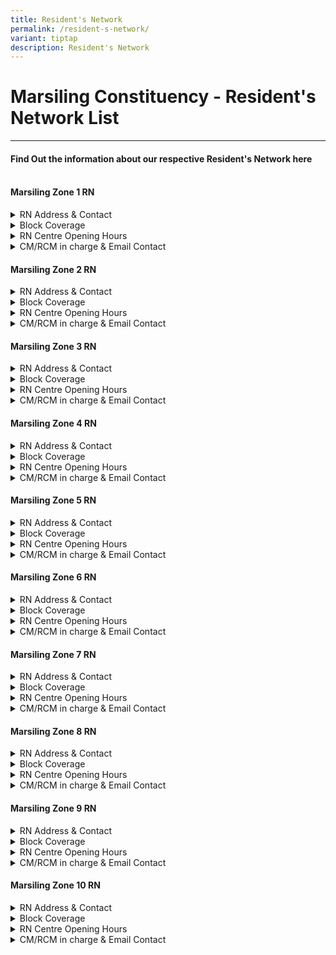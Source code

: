 ```yaml
---
title: Resident's Network
permalink: /resident-s-network/
variant: tiptap
description: Resident's Network
---
```

<h1>Marsiling Constituency - Resident's Network List</h1>
<hr>
<h4><strong>Find Out the information about our respective Resident's Network here </strong></h4>
<h4><br><strong>Marsiling Zone 1 RN</strong></h4>
<div data-type="detailGroup" class="isomer-accordion isomer-accordion-white">
<details class="isomer-details">
<summary>RN Address &amp; Contact</summary>
<div data-type="detailsContent" class="isomer-details-content">
<ul data-tight="true" class="tight">
<li>
<p>Blk 32 Marsiling Drive #01-339 S(730032)</p>
</li>
<li>
<p><strong>Tel: 6368 2532&nbsp;</strong>
</p>
</li>
</ul>
<p></p>
</div>
</details>
<details class="isomer-details">
<summary>Block Coverage</summary>
<div data-type="detailsContent" class="isomer-details-content">
<ul data-tight="true" class="tight">
<li>
<p>Block 22 – 37 Marsiling Drive&nbsp;</p>
</li>
<li>
<p>No. of Blocks 16&nbsp;</p>
</li>
<li>
<p>No. of Units :2096&nbsp;</p>
</li>
<li>
<p>Noticeboard: 20 nos (20 posters)&nbsp;</p>
</li>
</ul>
</div>
</details>
<details class="isomer-details">
<summary>RN Centre Opening Hours</summary>
<div data-type="detailsContent" class="isomer-details-content">
<ul data-tight="true" class="tight">
<li>
<p>Thur &amp; Sun: OFF&nbsp;</p>
</li>
<li>
<p>Mon/ Wed /Fri/Sat: 9:30am – 6:00pm&nbsp;</p>
</li>
</ul>
</div>
</details>
<details class="isomer-details">
<summary>CM/RCM in charge &amp; Email Contact</summary>
<div data-type="detailsContent" class="isomer-details-content">
<ul data-tight="true" class="tight">
<li>
<p>CM: <strong>Troy Lim</strong>&nbsp;<a href="mailto:Troy_LIM@pa.gov.sg" rel="noopener noreferrer nofollow" target="_blank">Troy_LIM@pa.gov.sg</a>&nbsp;</p>
</li>
<li>
<p>RCM: <strong>Jeslin Tay</strong>, <strong>9277 7117</strong>&nbsp;/ Jeslin_TAY_from.
<a href="mailto:TP@pa.gov.sg" rel="noopener noreferrer nofollow" target="_blank">TP@pa.gov.sg</a>&nbsp;</p>
</li>
</ul>
</div>
</details>
</div>
<p></p>
<h4><strong>Marsiling Zone 2 RN</strong></h4>
<div data-type="detailGroup" class="isomer-accordion isomer-accordion-white">
<details class="isomer-details">
<summary>RN Address &amp; Contact</summary>
<div data-type="detailsContent" class="isomer-details-content">
<ul data-tight="true" class="tight">
<li>
<p>Blk 8 Marsiling Drive #01-18 S(730008)&nbsp;&nbsp;</p>
</li>
<li>
<p><strong>Tel: 6610 6732</strong>&nbsp;</p>
</li>
</ul>
<p></p>
</div>
</details>
<details class="isomer-details">
<summary>Block Coverage</summary>
<div data-type="detailsContent" class="isomer-details-content">
<ul data-tight="true" class="tight">
<li>
<p>Block 6 – 21 Marsiling Drive&nbsp;</p>
<p>(Blk 12A: S731012 Blk 12B: S732012, Blk 12C: S733012)&nbsp;</p>
</li>
<li>
<p>No. of Blocks 16&nbsp;</p>
</li>
<li>
<p>No. of Units :2134&nbsp;</p>
</li>
<li>
<p>Noticeboard: 23 nos (posters)&nbsp;&nbsp;</p>
</li>
</ul>
</div>
</details>
<details class="isomer-details">
<summary>RN Centre Opening Hours</summary>
<div data-type="detailsContent" class="isomer-details-content">
<ul data-tight="true" class="tight">
<li>
<p>Fri &amp; Sun: OFF&nbsp;</p>
</li>
<li>
<p>Mon/Tue/Thu: 9:00am -6:00pm&nbsp;</p>
</li>
<li>
<p>Wed: 1:00pm-10:00pm&nbsp;</p>
</li>
<li>
<p>Sat: 8:30am-5:30pm&nbsp;</p>
</li>
</ul>
</div>
</details>
<details class="isomer-details">
<summary>CM/RCM in charge &amp; Email Contact</summary>
<div data-type="detailsContent" class="isomer-details-content">
<ul data-tight="true" class="tight">
<li>
<p>CM: <strong>Serene Seah</strong>&nbsp;/Serene_SEAH@pa.gov.sg&nbsp;</p>
</li>
<li>
<p>RCM: <strong>Hong Choon</strong>,<strong>90426014</strong>&nbsp;// Hong_Choon_LIM_from.TP@pa.gov.sg</p>
</li>
</ul>
</div>
</details>
</div>
<p></p>
<h4><strong>Marsiling Zone 3 RN</strong></h4>
<div data-type="detailGroup" class="isomer-accordion isomer-accordion-white">
<details class="isomer-details">
<summary>RN Address &amp; Contact</summary>
<div data-type="detailsContent" class="isomer-details-content">
<ul data-tight="true" class="tight">
<li>
<p>Blk 123 Marsiling Rise #01-98 S(730123)&nbsp;</p>
</li>
<li>
<p><strong>Tel: 6368 6362</strong>
</p>
</li>
</ul>
</div>
</details>
<details class="isomer-details">
<summary>Block Coverage</summary>
<div data-type="detailsContent" class="isomer-details-content">
<ul data-tight="true" class="tight">
<li>
<p>Block 122 – 143 Marsiling Rise/Roadblocks 180A – 180C Marsiling Road&nbsp;</p>
</li>
<li>
<p>No. of Blocks 25&nbsp;</p>
</li>
<li>
<p>No. of Units :2002&nbsp;</p>
</li>
<li>
<p>Noticeboard: 26 nos ( 26 posters)&nbsp;</p>
</li>
</ul>
</div>
</details>
<details class="isomer-details">
<summary>RN Centre Opening Hours</summary>
<div data-type="detailsContent" class="isomer-details-content">
<ul data-tight="true" class="tight">
<li>
<p>Sat &amp; Sun OFF&nbsp;</p>
</li>
<li>
<p>Mon: 9:00am – 7:00pm&nbsp;</p>
</li>
<li>
<p>Tue/Wed: 11:00am -9:00pm</p>
</li>
</ul>
</div>
</details>
<details class="isomer-details">
<summary>CM/RCM in charge &amp; Email Contact</summary>
<div data-type="detailsContent" class="isomer-details-content">
<ul data-tight="true" class="tight">
<li>
<p>DCD<strong>: Nur</strong>&nbsp;<a href="mailto:Nur_Fathona_Ahmad@pa.gov.sg" rel="noopener noreferrer nofollow" target="_blank">Nur_Fathona_Ahmad@pa.gov.sg</a>&nbsp;</p>
</li>
<li>
<p>RCM: <strong>Florence Yap</strong>, <strong>9720 7874</strong>&nbsp;Florence_YAP_from.TP@gov.sg</p>
</li>
</ul>
</div>
</details>
</div>
<p></p>
<h4><strong>Marsiling Zone 4 RN</strong></h4>
<div data-type="detailGroup" class="isomer-accordion isomer-accordion-white">
<details class="isomer-details">
<summary>RN Address &amp; Contact</summary>
<div data-type="detailsContent" class="isomer-details-content">
<ul data-tight="true" class="tight">
<li>
<p>Blk 160 Woodlands St 13 #01-649 S(730160)&nbsp;</p>
</li>
<li>
<p><strong>Tel: 6367 2357</strong>
</p>
</li>
</ul>
</div>
</details>
<details class="isomer-details">
<summary>Block Coverage</summary>
<div data-type="detailsContent" class="isomer-details-content">
<ul data-tight="true" class="tight">
<li>
<p>Block 144 – 166 Woodlands St 13&nbsp;</p>
</li>
<li>
<p>No. of Blocks 23&nbsp;</p>
</li>
<li>
<p>No. of Units :1895&nbsp;</p>
</li>
<li>
<p>Noticeboard: 24 (Big), 42(Small)/ 66 Posters&nbsp;</p>
</li>
</ul>
</div>
</details>
<details class="isomer-details">
<summary>RN Centre Opening Hours</summary>
<div data-type="detailsContent" class="isomer-details-content">
<ul data-tight="true" class="tight">
<li>
<p>Sat &amp; Sun: OFF&nbsp;</p>
</li>
<li>
<p>Mon: 9:00am&nbsp;</p>
</li>
<li>
<p>Tue/Wed: 11:00am – 9:00pm</p>
</li>
</ul>
</div>
</details>
<details class="isomer-details">
<summary>CM/RCM in charge &amp; Email Contact</summary>
<div data-type="detailsContent" class="isomer-details-content">
<ul data-tight="true" class="tight">
<li>
<p>CM:<strong> Justin</strong>&nbsp;Justin _<a href="mailto:YEONG@pa.gov.sg" rel="noopener noreferrer nofollow" target="_blank">YEONG@pa.gov.sg</a>&nbsp;</p>
</li>
<li>
<p>RCM: <strong>Keng Boon</strong>,<strong>9624 5395</strong>&nbsp;Keng_Boon_LIM_from.TP@pa.gov.sg</p>
</li>
</ul>
</div>
</details>
</div>
<p></p>
<h4><strong>Marsiling Zone 5 RN</strong></h4>
<div data-type="detailGroup" class="isomer-accordion isomer-accordion-white">
<details class="isomer-details">
<summary>RN Address &amp; Contact</summary>
<div data-type="detailsContent" class="isomer-details-content">
<ul data-tight="true" class="tight">
<li>
<p>Blk 178 Woodlands St 13 #01-301 S(730178)&nbsp;</p>
</li>
<li>
<p><strong>Tel: 6365 7454</strong>
</p>
</li>
</ul>
</div>
</details>
<details class="isomer-details">
<summary>Block Coverage</summary>
<div data-type="detailsContent" class="isomer-details-content">
<ul data-tight="true" class="tight">
<li>
<p>Block 167-179 Woodlands St 11/13&nbsp;</p>
</li>
<li>
<p>No. of Blocks 13&nbsp;</p>
</li>
<li>
<p>No. of Units :989&nbsp;</p>
</li>
<li>
<p>Noticeboard: 16 nos (16 posters)</p>
</li>
</ul>
</div>
</details>
<details class="isomer-details">
<summary>RN Centre Opening Hours</summary>
<div data-type="detailsContent" class="isomer-details-content">
<ul data-tight="true" class="tight">
<li>
<p>Mon &amp; Sun: OFF&nbsp;</p>
</li>
<li>
<p>Tue/Thu/Fri: 2:00pm – 10:00pm&nbsp;</p>
</li>
<li>
<p>Wed/Sat:&nbsp; 8:30am -5:30pm&nbsp;</p>
</li>
</ul>
</div>
</details>
<details class="isomer-details">
<summary>CM/RCM in charge &amp; Email Contact</summary>
<div data-type="detailsContent" class="isomer-details-content">
<ul data-tight="true" class="tight">
<li>
<p>CM: <strong>Troy Lim</strong>&nbsp;<a href="mailto:Troy_LIM_@pa.gov.sg" rel="noopener noreferrer nofollow" target="_blank">Troy_LIM_@pa.gov.sg</a>&nbsp;</p>
</li>
<li>
<p>RCM: <strong>Jessica Loh, 9644 9148</strong>&nbsp;Jessica_LOH_from.TP@pa.gov.sg</p>
</li>
</ul>
</div>
</details>
</div>
<p></p>
<h4><strong>Marsiling Zone 6 RN</strong></h4>
<div data-type="detailGroup" class="isomer-accordion isomer-accordion-white">
<details class="isomer-details">
<summary>RN Address &amp; Contact</summary>
<div data-type="detailsContent" class="isomer-details-content">
<ul data-tight="true" class="tight">
<li>
<p>Blk 102 Woodlands St 13 #01-236 S(730102)&nbsp;</p>
</li>
<li>
<p><strong>Tel: 6363 3870</strong>
</p>
</li>
</ul>
</div>
</details>
<details class="isomer-details">
<summary>Block Coverage</summary>
<div data-type="detailsContent" class="isomer-details-content">
<ul data-tight="true" class="tight">
<li>
<p>Block 101 – 113 Woodlands St 13&nbsp;/Blocks 114 – 121 Marsiling Rise&nbsp;</p>
</li>
<li>
<p>No. of Blocks 21&nbsp;</p>
</li>
<li>
<p>No. of Units :1293&nbsp;</p>
</li>
<li>
<p>Noticeboard: 19 nos (26 posters) TBA&nbsp;</p>
</li>
</ul>
</div>
</details>
<details class="isomer-details">
<summary>RN Centre Opening Hours</summary>
<div data-type="detailsContent" class="isomer-details-content">
<ul data-tight="true" class="tight">
<li>
<p>Mon &amp; Sun: OFF&nbsp;</p>
</li>
<li>
<p>Tue /Wed/Thu/Fri/Sat:&nbsp;&nbsp;9:30am – 6:00pm&nbsp;</p>
</li>
</ul>
</div>
</details>
<details class="isomer-details">
<summary>CM/RCM in charge &amp; Email Contact</summary>
<div data-type="detailsContent" class="isomer-details-content">
<ul data-tight="true" class="tight">
<li>
<p>DCD: <strong>Joy Ang</strong>&nbsp;<a href="mailto:Joy_ANG@pa.gov.sg" rel="noopener noreferrer nofollow" target="_blank">Joy_ANG@pa.gov.sg</a>&nbsp;&nbsp;</p>
</li>
<li>
<p>RCM: <strong>May Yee, 8139 9913</strong>&nbsp;May _YEE_from.TP@pa.gov.sg</p>
</li>
</ul>
</div>
</details>
</div>
<p></p>
<h4><strong>Marsiling Zone 7 RN</strong></h4>
<div data-type="detailGroup" class="isomer-accordion isomer-accordion-white">
<details class="isomer-details">
<summary>RN Address &amp; Contact</summary>
<div data-type="detailsContent" class="isomer-details-content">
<ul data-tight="true" class="tight">
<li>
<p>Blk 206 Marsiling Drive #01-298 S(730206)</p>
</li>
<li>
<p><strong>Tel: 6367 9113</strong>
</p>
</li>
</ul>
</div>
</details>
<details class="isomer-details">
<summary>Block Coverage</summary>
<div data-type="detailsContent" class="isomer-details-content">
<ul data-tight="true" class="tight">
<li>
<p>Block 201 – 206 Marsiling Drive&nbsp;/Blocks 212 – 218 Marsiling Crescent/Lane&nbsp;</p>
</li>
<li>
<p>No. of Blocks 13&nbsp;</p>
</li>
<li>
<p>No. of Units :1793&nbsp;</p>
</li>
<li>
<p>Noticeboard: 27 nos (27 posters)&nbsp;</p>
</li>
</ul>
</div>
</details>
<details class="isomer-details">
<summary>RN Centre Opening Hours</summary>
<div data-type="detailsContent" class="isomer-details-content">
<ul data-tight="true" class="tight">
<li>
<p>Mon &amp; Sun: OFF&nbsp;</p>
</li>
<li>
<p>Tue / Thu: 9:00am -5:00pm&nbsp;</p>
</li>
<li>
<p>Wed:&nbsp;&nbsp;&nbsp;&nbsp;&nbsp; 2:00pm -10:00pm&nbsp;</p>
</li>
<li>
<p>Fri/ Sat: 10am – 7:00pm</p>
</li>
</ul>
</div>
</details>
<details class="isomer-details">
<summary>CM/RCM in charge &amp; Email Contact</summary>
<div data-type="detailsContent" class="isomer-details-content">
<ul data-tight="true" class="tight">
<li>
<p>CM: <strong>Azeera</strong>&nbsp;<a href="mailto:Azeera_JOHAN@pa.gov.sg" rel="noopener noreferrer nofollow" target="_blank">Azeera_JOHAN@pa.gov.sg</a>&nbsp;</p>
</li>
<li>
<p>RCM: <strong>Fanny Soh, 9048 0241</strong>&nbsp;Fanny_SOH_from.TP@pa.gov.sg</p>
</li>
</ul>
</div>
</details>
</div>
<p></p>
<h4><strong>Marsiling Zone 8 RN</strong></h4>
<div data-type="detailGroup" class="isomer-accordion isomer-accordion-white">
<details class="isomer-details">
<summary>RN Address &amp; Contact</summary>
<div data-type="detailsContent" class="isomer-details-content">
<ul data-tight="true" class="tight">
<li>
<p>Blk 2 Marsiling Drive #01-45 S(730002)&nbsp;</p>
</li>
<li>
<p><strong>Tel: 6996 1759</strong>
</p>
</li>
</ul>
</div>
</details>
<details class="isomer-details">
<summary>Block Coverage</summary>
<div data-type="detailsContent" class="isomer-details-content">
<ul data-tight="true" class="tight">
<li>
<p>Block 1 - 5 &amp; 5A Marsiling Drive&nbsp;</p>
</li>
<li>
<p>No. of Blocks :6&nbsp;</p>
</li>
<li>
<p>No. of Units :1517&nbsp;</p>
</li>
<li>
<p>Noticeboard: 20 nos (20 posters)&nbsp;</p>
</li>
</ul>
</div>
</details>
<details class="isomer-details">
<summary>RN Centre Opening Hours</summary>
<div data-type="detailsContent" class="isomer-details-content">
<p></p>
</div>
</details>
<details class="isomer-details">
<summary>CM/RCM in charge &amp; Email Contact</summary>
<div data-type="detailsContent" class="isomer-details-content">
<ul data-tight="true" class="tight">
<li>
<p>CM: <strong>John Cheok</strong>  <a href="mailto:John_CHEOK@pa.gov.sg" rel="noopener noreferrer nofollow" target="_blank">John_CHEOK@pa.gov.sg</a>&nbsp;</p>
</li>
<li>
<p>RCM: <strong>Hazlene Abdul Majeed 8891 8177</strong>&nbsp;Hazlene_ABDUL_MAJEED_from.TP@pa.gov.sg</p>
</li>
</ul>
</div>
</details>
</div>
<p></p>
<h4><strong>Marsiling Zone 9 RN</strong></h4>
<div data-type="detailGroup" class="isomer-accordion isomer-accordion-white">
<details class="isomer-details">
<summary>RN Address &amp; Contact</summary>
<div data-type="detailsContent" class="isomer-details-content">
<ul data-tight="true" class="tight">
<li>
<p>Blk 185B Woodlands St 13 #02-671 S(732185)&nbsp;&nbsp;</p>
</li>
<li>
<p><strong>Tel: 6802 8923</strong>
</p>
</li>
</ul>
</div>
</details>
<details class="isomer-details">
<summary>Block Coverage</summary>
<div data-type="detailsContent" class="isomer-details-content">
<ul data-tight="true" class="tight">
<li>
<p>Blocks 182A/182B/183A/183B/184A/184B/185A/185B/185C Woodlands St 13&nbsp;</p>
</li>
<li>
<p>No. of Blocks 9&nbsp;</p>
</li>
<li>
<p>No. of Units : 1746&nbsp;</p>
</li>
<li>
<p>Noticeboard: 9 nos (9 posters)&nbsp;&nbsp;</p>
</li>
</ul>
</div>
</details>
<details class="isomer-details">
<summary>RN Centre Opening Hours</summary>
<div data-type="detailsContent" class="isomer-details-content">
<ul data-tight="true" class="tight">
<li>
<p>Mon &amp; Sun: OFF&nbsp;</p>
</li>
</ul>
</div>
</details>
<details class="isomer-details">
<summary>CM/RCM in charge &amp; Email Contact</summary>
<div data-type="detailsContent" class="isomer-details-content">
<ul data-tight="true" class="tight">
<li>
<p>CM: <strong>Ganapathy</strong>&nbsp;<a href="mailto:Gana_THANABALAN@pa.gov.sg" rel="noopener noreferrer nofollow" target="_blank">Gana_THANABALAN@pa.gov.sg</a>&nbsp;&nbsp;</p>
</li>
<li>
<p>RCM: <strong>Peter Ong, 9145 9886</strong>&nbsp;</p>
<p>Peter_ONG_From.TP@pa.gov.sg</p>
</li>
</ul>
</div>
</details>
</div>
<p></p>
<h4><strong>Marsiling Zone 10 RN</strong></h4>
<div data-type="detailGroup" class="isomer-accordion isomer-accordion-white">
<details class="isomer-details">
<summary>RN Address &amp; Contact</summary>
<div data-type="detailsContent" class="isomer-details-content">
<ul data-tight="true" class="tight">
<li>
<p>Blk 188B Woodlands St 13 #02-671 S(732188)&nbsp;</p>
</li>
<li>
<p><strong>Tel: 6802 8923</strong>
</p>
</li>
</ul>
</div>
</details>
<details class="isomer-details">
<summary>Block Coverage</summary>
<div data-type="detailsContent" class="isomer-details-content">
<ul data-tight="true" class="tight">
<li>
<p>Blocks 187 – 189B Marsiling Road&nbsp;</p>
</li>
</ul>
</div>
</details>
<details class="isomer-details">
<summary>RN Centre Opening Hours</summary>
<div data-type="detailsContent" class="isomer-details-content">
<p></p>
</div>
</details>
<details class="isomer-details">
<summary>CM/RCM in charge &amp; Email Contact</summary>
<div data-type="detailsContent" class="isomer-details-content">
<ul data-tight="true" class="tight">
<li>
<p>CM: <strong>Ganapathy</strong>&nbsp;Justin_YEONG @<a href="http://pa.gov.sg" rel="noopener noreferrer nofollow" target="_blank">pa.gov.sg</a>&nbsp;</p>
</li>
<li>
<p>RCM: <strong>Jane Fong, 9767 8676</strong>&nbsp;Jane_Fong_from.TP@pa.gov.sg</p>
</li>
</ul>
</div>
</details>
</div>
<p></p>
